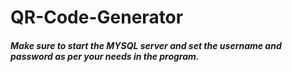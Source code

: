 # QR-Code-Generator

##### Make sure to start the MYSQL server and set the username and password as per your needs in the program.
